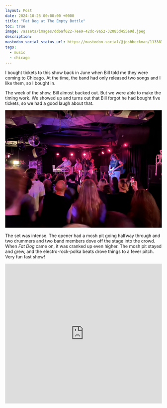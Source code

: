 ```yaml
---
layout: Post
date: 2024-10-25 00:00:00 +0000
title: "Fat Dog at The Empty Bottle"
toc: true
image: /assets/images/dd6af622-7ee9-42dc-9a52-32085d455e9d.jpeg
description: 
mastodon_social_status_url: https://mastodon.social/@joshbeckman/113383478054719298
tags: 
  - music
  - chicago
---
```




I bought tickets to this show back in June when Bill told me they were coming to Chicago. At the time, the band had only released two songs and I like them, so I bought in.

The week of the show, Bill almost backed out. But we were able to make the timing work. We showed up and turns out that Bill forgot he had bought five tickets, so we had a good laugh about that.

![Fat Dog on stage](/assets/images/dd6af622-7ee9-42dc-9a52-32085d455e9d.jpeg)

The set was intense. The opener had a mosh pit going halfway through and two drummers and two band members dove off the stage into the crowd. When _Fat Dog_ came on, it was cranked up even higher. The mosh pit stayed and grew, and the electro-rock-polka beats drove things to a fever pitch. Very fun fast show!

<iframe allow="autoplay *; encrypted-media *;" frameborder="0" height="450" style="width:100%;max-width:660px;overflow:hidden;background:transparent;" sandbox="allow-forms allow-popups allow-same-origin allow-scripts allow-storage-access-by-user-activation allow-top-navigation-by-user-activation" src="https://embed.music.apple.com/us/album/woof/1738213012"></iframe>
